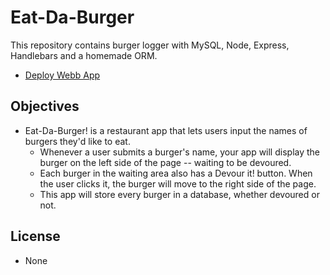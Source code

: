 # Eat-Da-Burger

This repository contains burger logger with MySQL, Node, Express, Handlebars and a homemade ORM.

* [Deploy Webb App](https://evening-garden-62446.herokuapp.com/)

## Objectives

* Eat-Da-Burger! is a restaurant app that lets users input the names of burgers they'd like to eat.
	* Whenever a user submits a burger's name, your app will display the burger on the left side of the page -- waiting to be devoured.
	* Each burger in the waiting area also has a Devour it! button. When the user clicks it, the burger will move to the right side of the page.
	* This app will store every burger in a database, whether devoured or not. 

## License

* None
